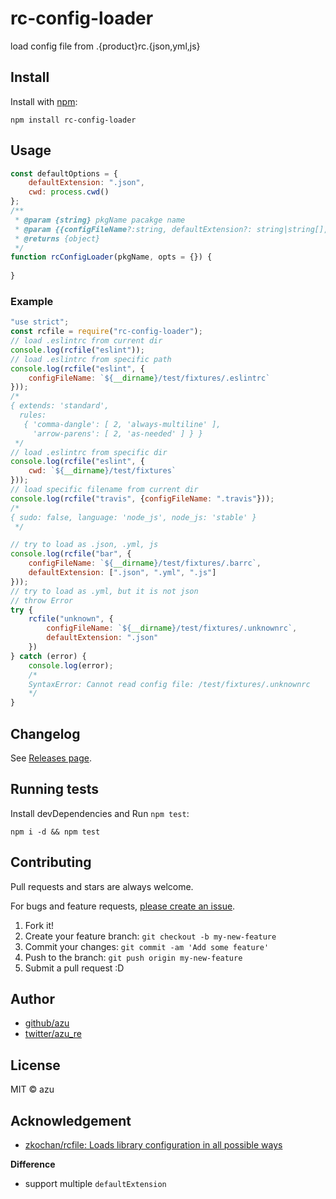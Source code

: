 # rc-config-loader

load config file from .{product}rc.{json,yml,js}

## Install

Install with [npm](https://www.npmjs.com/):

    npm install rc-config-loader

## Usage

```js
const defaultOptions = {
    defaultExtension: ".json",
    cwd: process.cwd()
};
/**
 * @param {string} pkgName pacakge name
 * @param {{configFileName?:string, defaultExtension?: string|string[], cwd?:string}} [opts]
 * @returns {object}
 */
function rcConfigLoader(pkgName, opts = {}) {
    
}
````

### Example

```js
"use strict";
const rcfile = require("rc-config-loader");
// load .eslintrc from current dir
console.log(rcfile("eslint"));
// load .eslintrc from specific path
console.log(rcfile("eslint", {
    configFileName: `${__dirname}/test/fixtures/.eslintrc`
}));
/*
{ extends: 'standard',
  rules:
   { 'comma-dangle': [ 2, 'always-multiline' ],
     'arrow-parens': [ 2, 'as-needed' ] } }
 */
// load .eslintrc from specific dir
console.log(rcfile("eslint", {
    cwd: `${__dirname}/test/fixtures`
}));
// load specific filename from current dir
console.log(rcfile("travis", {configFileName: ".travis"}));
/*
{ sudo: false, language: 'node_js', node_js: 'stable' }
 */

// try to load as .json, .yml, js
console.log(rcfile("bar", {
    configFileName: `${__dirname}/test/fixtures/.barrc`,
    defaultExtension: [".json", ".yml", ".js"]
}));
// try to load as .yml, but it is not json
// throw Error
try {
    rcfile("unknown", {
        configFileName: `${__dirname}/test/fixtures/.unknownrc`,
        defaultExtension: ".json"
    })
} catch (error) {
    console.log(error);
    /*
    SyntaxError: Cannot read config file: /test/fixtures/.unknownrc
    */
}
```
## Changelog

See [Releases page](https://github.com/azu/rc-config-loader/releases).

## Running tests

Install devDependencies and Run `npm test`:

    npm i -d && npm test

## Contributing

Pull requests and stars are always welcome.

For bugs and feature requests, [please create an issue](https://github.com/azu/rc-config-loader/issues).

1. Fork it!
2. Create your feature branch: `git checkout -b my-new-feature`
3. Commit your changes: `git commit -am 'Add some feature'`
4. Push to the branch: `git push origin my-new-feature`
5. Submit a pull request :D

## Author

- [github/azu](https://github.com/azu)
- [twitter/azu_re](https://twitter.com/azu_re)

## License

MIT © azu

## Acknowledgement

- [zkochan/rcfile: Loads library configuration in all possible ways](https://github.com/zkochan/rcfile "zkochan/rcfile: Loads library configuration in all possible ways")

**Difference**

- support multiple `defaultExtension`  